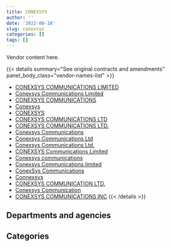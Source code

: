 ```yaml
---
title: CONEXSYS
author: ''
date: '2022-08-18'
slug: conexsys
categories: []
tags: []
---
```


<script src="/rmarkdown-libs/htmlwidgets/htmlwidgets.js"></script>
<link href="/rmarkdown-libs/datatables-css/datatables-crosstalk.css" rel="stylesheet" />
<script src="/rmarkdown-libs/datatables-binding/datatables.js"></script>
<script src="/rmarkdown-libs/jquery/jquery-3.6.0.min.js"></script>
<link href="/rmarkdown-libs/dt-core-bootstrap/css/dataTables.bootstrap.min.css" rel="stylesheet" />
<link href="/rmarkdown-libs/dt-core-bootstrap/css/dataTables.bootstrap.extra.css" rel="stylesheet" />
<script src="/rmarkdown-libs/dt-core-bootstrap/js/jquery.dataTables.min.js"></script>
<script src="/rmarkdown-libs/dt-core-bootstrap/js/dataTables.bootstrap.min.js"></script>
<link href="/rmarkdown-libs/crosstalk/css/crosstalk.min.css" rel="stylesheet" />
<script src="/rmarkdown-libs/crosstalk/js/crosstalk.min.js"></script>
<script src="/rmarkdown-libs/htmlwidgets/htmlwidgets.js"></script>
<link href="/rmarkdown-libs/datatables-css/datatables-crosstalk.css" rel="stylesheet" />
<script src="/rmarkdown-libs/datatables-binding/datatables.js"></script>
<script src="/rmarkdown-libs/jquery/jquery-3.6.0.min.js"></script>
<link href="/rmarkdown-libs/dt-core-bootstrap/css/dataTables.bootstrap.min.css" rel="stylesheet" />
<link href="/rmarkdown-libs/dt-core-bootstrap/css/dataTables.bootstrap.extra.css" rel="stylesheet" />
<script src="/rmarkdown-libs/dt-core-bootstrap/js/jquery.dataTables.min.js"></script>
<script src="/rmarkdown-libs/dt-core-bootstrap/js/dataTables.bootstrap.min.js"></script>
<link href="/rmarkdown-libs/crosstalk/css/crosstalk.min.css" rel="stylesheet" />
<script src="/rmarkdown-libs/crosstalk/js/crosstalk.min.js"></script>

Vendor content here.

{{< details summary="See original contracts and amendments" panel_body_class="vendor-names-list" >}}
- [CONEXSYS COMMUNICATIONS LIMITED](https://search.open.canada.ca/en/ct/?sort=contract_value_f%20desc&page=1&search_text=%22CONEXSYS%20COMMUNICATIONS%20LIMITED%22)
- [Conexsys Communications Limited](https://search.open.canada.ca/en/ct/?sort=contract_value_f%20desc&page=1&search_text=%22Conexsys%20Communications%20Limited%22)
- [CONEXSYS COMMUNICATIONS](https://search.open.canada.ca/en/ct/?sort=contract_value_f%20desc&page=1&search_text=%22CONEXSYS%20COMMUNICATIONS%22)
- [Conexsys](https://search.open.canada.ca/en/ct/?sort=contract_value_f%20desc&page=1&search_text=%22Conexsys%22)
- [CONEXSYS](https://search.open.canada.ca/en/ct/?sort=contract_value_f%20desc&page=1&search_text=%22CONEXSYS%22)
- [CONEXSYS COMMUNICATIONS LTD](https://search.open.canada.ca/en/ct/?sort=contract_value_f%20desc&page=1&search_text=%22CONEXSYS%20COMMUNICATIONS%20LTD%22)
- [CONEXSYS COMMUNICATIONS LTD.](https://search.open.canada.ca/en/ct/?sort=contract_value_f%20desc&page=1&search_text=%22CONEXSYS%20COMMUNICATIONS%20LTD.%22)
- [Conexsys Communications](https://search.open.canada.ca/en/ct/?sort=contract_value_f%20desc&page=1&search_text=%22Conexsys%20Communications%22)
- [Conexsys Communications Ltd](https://search.open.canada.ca/en/ct/?sort=contract_value_f%20desc&page=1&search_text=%22Conexsys%20Communications%20Ltd%22)
- [Conexsys Communications Ltd.](https://search.open.canada.ca/en/ct/?sort=contract_value_f%20desc&page=1&search_text=%22Conexsys%20Communications%20Ltd.%22)
- [CONEXSYS Communications Limited](https://search.open.canada.ca/en/ct/?sort=contract_value_f%20desc&page=1&search_text=%22CONEXSYS%20Communications%20Limited%22)
- [Conexsys communications](https://search.open.canada.ca/en/ct/?sort=contract_value_f%20desc&page=1&search_text=%22Conexsys%20communications%22)
- [Conexsys Communications limited](https://search.open.canada.ca/en/ct/?sort=contract_value_f%20desc&page=1&search_text=%22Conexsys%20Communications%20limited%22)
- [ConexSys Communications](https://search.open.canada.ca/en/ct/?sort=contract_value_f%20desc&page=1&search_text=%22ConexSys%20Communications%22)
- [Connexsys](https://search.open.canada.ca/en/ct/?sort=contract_value_f%20desc&page=1&search_text=%22Connexsys%22)
- [CONEXSYS COMMUNICATION LTD.](https://search.open.canada.ca/en/ct/?sort=contract_value_f%20desc&page=1&search_text=%22CONEXSYS%20COMMUNICATION%20LTD.%22)
- [Conexsys Communication](https://search.open.canada.ca/en/ct/?sort=contract_value_f%20desc&page=1&search_text=%22Conexsys%20Communication%22)
- [CONEXSYS COMMUNICATIONS INC](https://search.open.canada.ca/en/ct/?sort=contract_value_f%20desc&page=1&search_text=%22CONEXSYS%20COMMUNICATIONS%20INC%22)
{{< /details >}}

## Departments and agencies

<div id="htmlwidget-1" style="width:100%;height:auto;" class="datatables html-widget"></div>
<script type="application/json" data-for="htmlwidget-1">{"x":{"style":"bootstrap","filter":"none","vertical":false,"data":[["<a href=\"/departments/aafc-aac/\">Agriculture and Agri-Food Canada<\/a>","<a href=\"/departments/aandc-aadnc/\">Crown-Indigenous Relations and Northern Affairs Canada<\/a>","<a href=\"/departments/atssc-scdata/\">Administrative Tribunals Support Service of Canada<\/a>","<a href=\"/departments/cas-satj/\">Courts Administration Service<\/a>","<a href=\"/departments/cihr-irsc/\">Canadian Institutes of Health Research<\/a>","<a href=\"/departments/crtc/\">Canadian Radio-television and Telecommunications Commission<\/a>","<a href=\"/departments/csa-asc/\">Canadian Space Agency<\/a>","<a href=\"/departments/dfatd-maecd/\">Global Affairs Canada<\/a>","<a href=\"/departments/dfo-mpo/\">Fisheries and Oceans Canada<\/a>","<a href=\"/departments/dnd-mdn/\">National Defence<\/a>","<a href=\"/departments/jus/\">Department of Justice Canada<\/a>","<a href=\"/departments/nserc-crsng/\">Natural Sciences and Engineering Research Council of Canada<\/a>","<a href=\"/departments/opc-cpvp/\">Office of the Privacy Commissioner of Canada<\/a>","<a href=\"/departments/osfi-bsif/\">Office of the Superintendent of Financial Institutions Canada<\/a>","<a href=\"/departments/phac-aspc/\">Public Health Agency of Canada<\/a>","<a href=\"/departments/pwgsc-tpsgc/\">Public Services and Procurement Canada<\/a>","<a href=\"/departments/ssc-spc/\">Shared Services Canada<\/a>","<a href=\"/departments/statcan/\">Statistics Canada<\/a>","<a href=\"/departments/tbs-sct/\">Treasury Board of Canada Secretariat<\/a>"],[null,76871.56,155305.06,49797.09,31097.54,null,null,null,123196.78,104871.14,24549.77,6162.42,814.3,129424.44,20595.7,163766.46,8012598.61,157288.7,78494.89],[null,49493.56,55946.99,143466.37,54624.55,57130.72,7654.5,24973,111083.52,35872.05,null,37687.22,39320.07,158363.77,null,88304.31,7057598.99,305434.3,107511.24],[24992,null,null,88620.41,14670.56,18905.08,3843,null,null,null,null,null,23751.91,7013.99,null,13110.26,485998.99,314597.56,57827.78],[null,null,null,64165.05,null,null,null,null,null,null,null,null,null,null,null,null,51001.96,null,null]],"container":"<table class=\"table table-striped table-hover row-border order-column display\">\n  <thead>\n    <tr>\n      <th>Department<\/th>\n      <th>2017-2018<\/th>\n      <th>2018-2019<\/th>\n      <th>2019-2020<\/th>\n      <th>2020-2021<\/th>\n    <\/tr>\n  <\/thead>\n<\/table>","options":{"order":[[4,"desc"]],"pageLength":10,"autoWidth":true,"columnDefs":[{"targets":1,"render":"function(data, type, row, meta) {\n    return type !== 'display' ? data : DTWidget.formatCurrency(data, \"$\", 2, 3, \",\", \".\", true, null);\n  }"},{"targets":2,"render":"function(data, type, row, meta) {\n    return type !== 'display' ? data : DTWidget.formatCurrency(data, \"$\", 2, 3, \",\", \".\", true, null);\n  }"},{"targets":3,"render":"function(data, type, row, meta) {\n    return type !== 'display' ? data : DTWidget.formatCurrency(data, \"$\", 2, 3, \",\", \".\", true, null);\n  }"},{"targets":4,"render":"function(data, type, row, meta) {\n    return type !== 'display' ? data : DTWidget.formatCurrency(data, \"$\", 2, 3, \",\", \".\", true, null);\n  }"},{"width":"16%","targets":[1,2,3,4]},{"className":"dt-right","targets":[1,2,3,4]}],"orderClasses":false}},"evals":["options.columnDefs.0.render","options.columnDefs.1.render","options.columnDefs.2.render","options.columnDefs.3.render"],"jsHooks":[]}</script>

## Categories

<div id="htmlwidget-2" style="width:100%;height:auto;" class="datatables html-widget"></div>
<script type="application/json" data-for="htmlwidget-2">{"x":{"style":"bootstrap","filter":"none","vertical":false,"data":[["<a href=\"/categories/1_facilities_and_construction/\">Facilities and construction<\/a>","<a href=\"/categories/11_defence/\">Defence<\/a>","<a href=\"/categories/2_professional_services/\">Professional services<\/a>","<a href=\"/categories/3_information_technology/\">Information technology<\/a>","<a href=\"/categories/6_industrial_products_and_services/\">Industrial products and services<\/a>"],[24295,104871.14,13322.14,8992346.2,null],[null,35872.05,null,8273620.11,24973],[null,null,24992,1028339.53,null],[null,null,null,115167.01,null]],"container":"<table class=\"table table-striped table-hover row-border order-column display\">\n  <thead>\n    <tr>\n      <th>Category<\/th>\n      <th>2017-2018<\/th>\n      <th>2018-2019<\/th>\n      <th>2019-2020<\/th>\n      <th>2020-2021<\/th>\n    <\/tr>\n  <\/thead>\n<\/table>","options":{"order":[[4,"desc"]],"dom":"t","pageLength":30,"autoWidth":true,"columnDefs":[{"targets":1,"render":"function(data, type, row, meta) {\n    return type !== 'display' ? data : DTWidget.formatCurrency(data, \"$\", 2, 3, \",\", \".\", true, null);\n  }"},{"targets":2,"render":"function(data, type, row, meta) {\n    return type !== 'display' ? data : DTWidget.formatCurrency(data, \"$\", 2, 3, \",\", \".\", true, null);\n  }"},{"targets":3,"render":"function(data, type, row, meta) {\n    return type !== 'display' ? data : DTWidget.formatCurrency(data, \"$\", 2, 3, \",\", \".\", true, null);\n  }"},{"targets":4,"render":"function(data, type, row, meta) {\n    return type !== 'display' ? data : DTWidget.formatCurrency(data, \"$\", 2, 3, \",\", \".\", true, null);\n  }"},{"width":"16%","targets":[1,2,3,4]},{"className":"dt-right","targets":[1,2,3,4]}],"orderClasses":false,"lengthMenu":[10,25,30,50,100]}},"evals":["options.columnDefs.0.render","options.columnDefs.1.render","options.columnDefs.2.render","options.columnDefs.3.render"],"jsHooks":[]}</script>
